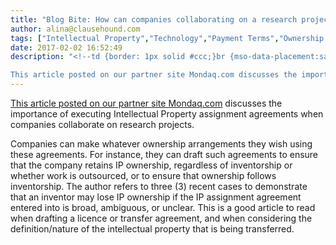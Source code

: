 ```yaml
---
title: "Blog Bite: How can companies collaborating on a research project use intellectual property assignment agreements to establish IP ownership arrangements?"
author: alina@clausehound.com
tags: ["Intellectual Property","Technology","Payment Terms","Ownership of Intellectual Property","Intellectual Property Transfer","Agreements","IP Transfer","Blog Bites","Mondaq","Canada (General)"]
date: 2017-02-02 16:52:49
description: "<!--td {border: 1px solid #ccc;}br {mso-data-placement:same-cell;}-->

This article posted on our partner site Mondaq.com discusses the importance of executing Intellectual Property assignment agree..."
---
```


[This article posted on our partner site Mondaq.com](http://www.mondaq.com/canada/x/564768/Patent/Creative+Collaboration+Agreements+That+Work) discusses the importance of executing Intellectual Property assignment agreements when companies collaborate on research projects.

Companies can make whatever ownership arrangements they wish using these agreements. For instance, they can draft such agreements to ensure that the company retains IP ownership, regardless of inventorship or whether work is outsourced, or to ensure that ownership follows inventorship. The author refers to three (3) recent cases to demonstrate that an inventor may lose IP ownership if the IP assignment agreement entered into is broad, ambiguous, or unclear. This is a good article to read when drafting a licence or transfer agreement, and when considering the definition/nature of the intellectual property that is being transferred.
